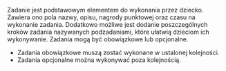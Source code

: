 Zadanie jest podstawowym elementem do wykonania przez dziecko. Zawiera ono pola nazwy, opisu, nagrody punktowej oraz czasu na wykonanie zadania.  Dodatkowo możliwe jest dodanie poszczególnych kroków zadania nazywanych podzadaniami, które ułatwią dzieciom ich wykonywanie. Zadania mogą być obowiązkowe lub opcjonalne.

- Zadania obowiązkowe muszą zostać wykonane w ustalonej kolejności.
- Zadania opcjonalne można wykonywać poza kolejnością.
